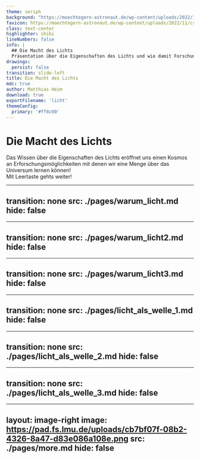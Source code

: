```yaml
---
theme: seriph
background: "https://moechtegern-astronaut.de/wp-content/uploads/2022/11/pexels-dobromir-hristov-3845162-2048x1536.jpg"
favicon: https://moechtegern-astronaut.de/wp-content/uploads/2022/11/cropped-logo-1-e1669834567821.png
class: text-center
highlighter: shiki
lineNumbers: false
info: |
  ## Die Macht des Lichts
  Präsentation über die Eigenschaften des Lichts und wie damit Forschung betrieben werden kann
drawings:
  persist: false
transition: slide-left
title: Die Macht des Lichts
mdc: true
author: Matthias Heim
download: true
exportFilename: 'licht'
themeConfig:
  primary: '#ff8c00'
---
```


#

<div class="">
<h1 class="mt-10">Die Macht des Lichts</h1>
<div class="mt-15 opacity-60">
Das Wissen über die Eigenschaften des Lichts eröffnet uns einen Kosmos an Erforschungsmöglichkeiten mit denen wir eine Menge über das Universum lernen können!
</div>
<!-- Supervisors: Dr. Sven Krippendorf, Prof. Jochen Weller -->


<div class="pt-12">
  <span @click="$slidev.nav.next" class="px-2 py-1 rounded cursor-pointer" hover="bg-white bg-opacity-10">
    Mit Leertaste gehts weiter! <carbon:arrow-right class="inline"/>
  </span>
</div>

<!-- <div class="abs-br m-6 flex gap-2">
  <a href="https://github.com/HiaslHoam/slidev_cluster_masses_dl" target="_blank" alt="GitHub" title="Open in GitHub"
    class="text-xl slidev-icon-btn opacity-50 !border-none !hover:text-white">
    <carbon-logo-github />
  </a>
</div> -->
</div>
<!--
The last comment block of each slide will be treated as slide notes. It will be visible and editable in Presenter Mode along with the slide. [Read more in the docs](https://sli.dev/guide/syntax.html#notes)
-->

---
transition: none
src: ./pages/warum_licht.md
hide: false
---

---
transition: none
src: ./pages/warum_licht2.md
hide: false
---

---
transition: none
src: ./pages/warum_licht3.md
hide: false
---

---
transition: none
src: ./pages/licht_als_welle_1.md
hide: false
---

---
transition: none
src: ./pages/licht_als_welle_2.md
hide: false
---

---
transition: none
src: ./pages/licht_als_welle_3.md
hide: false
---

---
layout: image-right
image: https://pad.fs.lmu.de/uploads/cb7bf07f-08b2-4326-8a47-d83e086a108e.png
src: ./pages/more.md
hide: false
---


